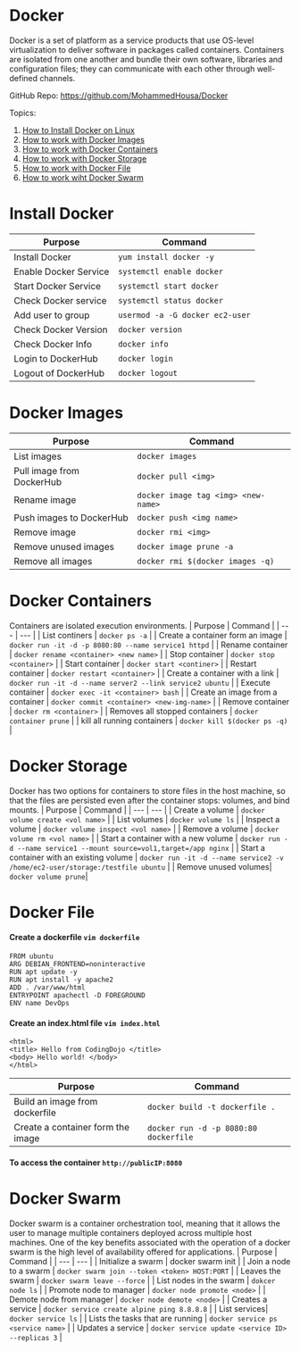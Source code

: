 # Docker
Docker is a set of platform as a service products that use OS-level virtualization to deliver software in packages called containers. Containers are isolated from one another and bundle their own software, libraries and configuration files; they can communicate with each other through well-defined channels.

GitHub Repo: https://github.com/MohammedHousa/Docker

Topics:
1. [How to Install Docker on Linux](https://github.com/MohammedHousa/Docker/blob/main/README.md#install-docker)
2. [How to work with Docker Images](https://github.com/MohammedHousa/Docker/blob/main/README.md#docker-images)
3. [How to work with Docker Containers](https://github.com/MohammedHousa/Docker/blob/main/README.md#docker-containers)
4. [How to work with Docker Storage](https://github.com/MohammedHousa/Docker/blob/main/README.md#docker-storage)
6. [How to work with Docker File](https://github.com/MohammedHousa/Docker/blob/main/README.md#docker-file)
7. [How to work wiht Docker Swarm](https://github.com/MohammedHousa/Docker/blob/main/README.md#docker-swarm)



# Install Docker
| Purpose | Command |
| --- | --- |
| Install Docker | ```yum install docker -y``` |
| Enable Docker Service | ```systemctl enable docker``` |
| Start Docker Service | ```systemctl start docker``` |
| Check Docker service | ```systemctl status docker``` |
| Add user to group | ```usermod -a -G docker ec2-user``` |
| Check Docker Version | ```docker version``` |
| Check Docker Info | ```docker info``` |
| Login to DockerHub | ```docker login```|
| Logout of DockerHub| ```docker logout```|



# Docker Images
| Purpose | Command |
| --- | --- |
| List images | ```docker images``` |
| Pull image from DockerHub | ```docker pull <img>``` |
| Rename image | ```docker image tag <img> <new-name>``` |
| Push images to DockerHub | ```docker push <img name>``` |
| Remove image | ```docker rmi <img>``` |
| Remove unused images | ```docker image prune -a``` |
| Remove all images | ```docker rmi $(docker images -q)```|



# Docker Containers
Containers are isolated execution environments.
| Purpose | Command |
| --- | --- |
| List continers | ```docker ps -a``` |
| Create a container form an image | ```docker run -it -d -p 8080:80 --name service1 httpd``` |
| Rename container | ```docker rename <container> <new name>``` |
| Stop container | ```docker stop <container>``` |
| Start container | ```docker start <continer>``` |
| Restart container | ```docker restart <container>``` |
| Create a container with a link | ```docker run -it -d --name server2 --link service2 ubuntu``` |
| Execute container | ```docker exec -it <container> bash``` |
| Create an image from a container | ```docker commit <container> <new-img-name>``` |
| Remove container | ```docker rm <container>``` |
| Removes all stopped containers | ```docker container prune``` |
| kill all running containers | ```docker kill $(docker ps -q)``` |



# Docker Storage
Docker has two options for containers to store files in the host machine, so that the files are persisted even after the container stops: volumes, and bind mounts.
| Purpose | Command |
| --- | --- |
| Create a volume | ```docker volume create <vol name>``` |
| List volumes | ```docker volume ls``` |
| Inspect a volume | ```docker volume inspect <vol name>``` |
| Remove a volume | ```docker volume rm <vol name>``` |
| Start a container with a new volume | ```docker run -d --name service1 --mount source=vol1,target=/app nginx``` |
| Start a container with an existing volume | ```docker run -it -d --name service2 -v /home/ec2-user/storage:/testfile ubuntu``` |
| Remove unused volumes| ```docker volume prune```|



# Docker File
#### Create a dockerfile ```vim dockerfile```
```
FROM ubuntu
ARG DEBIAN_FRONTEND=noninteractive
RUN apt update -y
RUN apt install -y apache2
ADD . /var/www/html
ENTRYPOINT apachectl -D FOREGROUND
ENV name DevOps 
```
  
#### Create an index.html file ```vim index.html```
```
<html>
<title> Hello from CodingDojo </title>
<body> Hello world! </body>
</html>
```

| Purpose | Command |
| --- | --- |
| Build an image from dockerfile| ```docker build -t dockerfile . ``` |
| Create a container form the image | ```docker run -d -p 8080:80 dockerfile``` |

#### To access the container ```http://publicIP:8080```



# Docker Swarm
Docker swarm is a container orchestration tool, meaning that it allows the user to manage multiple containers deployed across multiple host machines. One of the key benefits associated with the operation of a docker swarm is the high level of availability offered for applications.
| Purpose | Command |
| --- | --- |
| Initialize a swarm | docker swarm init |
| Join a node to a swarm | ```docker swarm join --token <token> HOST:PORT``` |
| Leaves the swarm | ```docker swarm leave --force``` |
| List nodes in the swarm | ```dokcer node ls``` |
| Promote node to manager | ```docker node promote <node>``` |
| Demote node from manager | ```docker node demote <node>``` |
| Creates a service | ```docker service create alpine ping 8.8.8.8``` |
| List services| ```docker service ls``` |
| Lists the tasks that are running | ```docker service ps <service name>``` |
| Updates a service | ```docker service update <service ID> --replicas 3``` |

